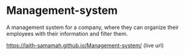 # Management-system
A management system for a company, where they can organize their employees with their information and filter them.

https://laith-samamah.github.io/Management-system/ (live url)